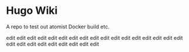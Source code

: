 # Hugo Wiki

A repo to test out atomist Docker build etc.

edit
edit
edit
edit
edit
edit
edit
edit
edit
edit
edit
edit
edit
edit
edit
edit
edit
edit
edit
edit
edit
edit
edit
edit
edit
edit
